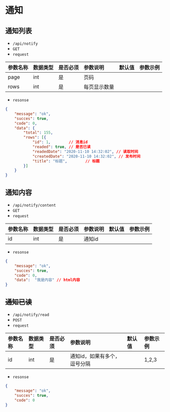 # 通知
## 通知列表
- `/api/notify`
- `GET`
- `request`

| 参数名称 | 数据类型 | 是否必须 |参数说明|默认值|参数示例|
| :-----| :---- | :---- | :---- | :---- | :---- |
| page | int | 是 | 页码|||
| rows | int | 是 | 每页显示数量|||

- `resonse`
```json
{
    "message": "ok",
    "succes": true,
    "code": 0,
    "data": {
        "total": 155,
        "rows": [{
            "id": 1,        // 消息id
            "readed": true, // 是否已读
            "readedDate": "2020-11-10 14:32:02", // 读取时间
            "createdDate": "2020-11-10 14:32:02", // 发布时间
            "title": "标题",        // 标题
        }]
    }
}
```

## 通知内容 
- `/api/notify/content`
- `GET`
- `request`

| 参数名称 | 数据类型 | 是否必须 |参数说明|默认值|参数示例|
| :-----| :---- | :---- | :---- | :---- | :---- |
| id | int | 是 | 通知id|||

- `resonse`
```json
{
    "message": "ok",
    "succes": true,
    "code": 0,
    "data":  "我是内容" // html内容
}
```

## ~~通知已读~~
- `/api/notify/read`
- `POST`
- `request`

| 参数名称 | 数据类型 | 是否必须 |参数说明|默认值|参数示例|
| :-----| :---- | :---- | :---- | :---- | :---- |
| id | int | 是 | 通知id，如果有多个，逗号分隔||1,2,3|


- `resonse`
```json
{
    "message": "ok",
    "succes": true,
    "code": 0
}
```